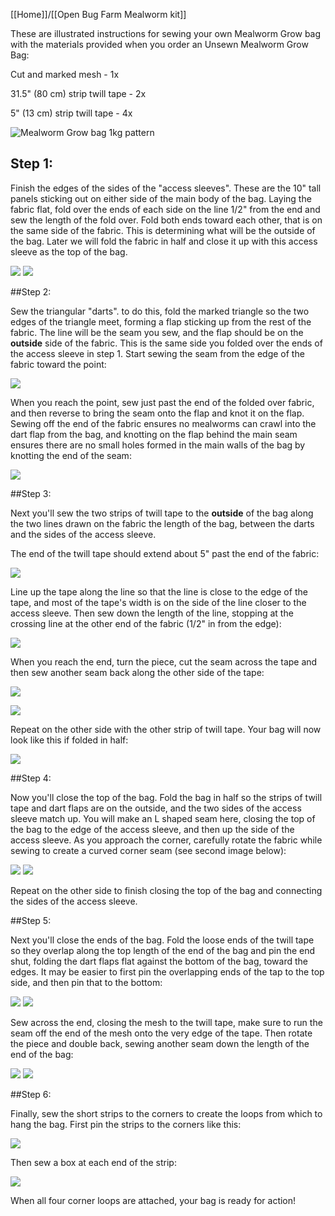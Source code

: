 [[Home]]/[[Open Bug Farm Mealworm kit]]

These are illustrated instructions for sewing your own Mealworm Grow bag with the materials provided when you order an Unsewn Mealworm Grow Bag:

Cut and marked mesh - 1x

31.5" (80 cm) strip twill tape - 2x

5" (13 cm) strip twill tape - 4x



![Mealworm Grow bag 1kg pattern](http://artichokejalapenodesign.com/AJD-hosted-img/tinyfarms/bag-pattern.png)

## Step 1:

Finish the edges of the sides of the "access sleeves". These are the 10" tall panels sticking out on either side of the main body of the bag. Laying the fabric flat, fold over the ends of each side on the line 1/2" from the end and sew the length of the fold over. Fold both ends toward each other, that is on the same side of the fabric. This is determining what will be the outside of the bag. Later we will fold the fabric in half and close it up with this access sleeve as the top of the bag.

![](http://artichokejalapenodesign.com/AJD-hosted-img/tinyfarms/IMG_3339.jpg)
![](http://artichokejalapenodesign.com/AJD-hosted-img/tinyfarms/IMG_3340.jpg)

##Step 2:

Sew the triangular "darts". to do this, fold the marked triangle so the two edges of the triangle meet, forming a flap sticking up from the rest of the fabric. The line will be the seam you sew, and the flap should be on the **outside** side of the fabric. This is the same side you folded over the ends of the access sleeve in step 1. Start sewing the seam from the edge of the fabric toward the point:

![](http://artichokejalapenodesign.com/AJD-hosted-img/tinyfarms/IMG_3341.jpg)

When you reach the point, sew just past the end of the folded over fabric, and then reverse to bring the seam onto the flap and knot it on the flap. Sewing off the end of the fabric ensures no mealworms can crawl into the dart flap from the bag, and knotting on the flap behind the main seam ensures there are no small holes formed in the main walls of the bag by knotting the end of the seam:

![](http://artichokejalapenodesign.com/AJD-hosted-img/tinyfarms/IMG_3343.jpg)

##Step 3:

Next you'll sew the two strips of twill tape to the **outside** of the bag along the two lines drawn on the fabric the length of the bag, between the darts and the sides of the access sleeve. 

The end of the twill tape should extend about 5" past the end of the fabric:

![](http://artichokejalapenodesign.com/AJD-hosted-img/tinyfarms/IMG_3350.jpg)

Line up the tape along the line so that the line is close to the edge of the tape, and most of the tape's width is on the side of the line closer to the access sleeve. Then sew down the length of the line, stopping at the crossing line at the other end of the fabric (1/2" in from the edge):

![](http://artichokejalapenodesign.com/AJD-hosted-img/tinyfarms/IMG_3347.JPG)

When you reach the end, turn the piece, cut the seam across the tape and then sew another seam back along the other side of the tape:

![](http://artichokejalapenodesign.com/AJD-hosted-img/tinyfarms/IMG_3348.JPG)

![](http://artichokejalapenodesign.com/AJD-hosted-img/tinyfarms/IMG_3349.jpg)

Repeat on the other side with the other strip of twill tape. Your bag will now look like this if folded in half:

![](http://artichokejalapenodesign.com/AJD-hosted-img/tinyfarms/IMG_3351.jpg)

##Step 4:

Now you'll close the top of the bag. Fold the bag in half so the strips of twill tape and dart flaps are on the outside, and the two sides of the access sleeve match up. You will make an L shaped seam here, closing the top of the bag to the edge of the access sleeve, and then up the side of the access sleeve. As you approach the corner, carefully rotate the fabric while sewing to create a curved corner seam (see second image below):

![](http://artichokejalapenodesign.com/AJD-hosted-img/tinyfarms/IMG_3352.jpg)
![](http://artichokejalapenodesign.com/AJD-hosted-img/tinyfarms/IMG_3353.jpg)

Repeat on the other side to finish closing the top of the bag and connecting the sides of the access sleeve.

##Step 5:

Next you'll close the ends of the bag. Fold the loose ends of the twill tape so they overlap along the top length of the end of the bag and pin the end shut, folding the dart flaps flat against the bottom of the bag, toward the edges. It may be easier to first pin the overlapping ends of the tap to the top side, and then pin that to the bottom:

![](http://artichokejalapenodesign.com/AJD-hosted-img/tinyfarms/IMG_3354.jpg)
![](http://artichokejalapenodesign.com/AJD-hosted-img/tinyfarms/IMG_3355.jpg)

Sew across the end, closing the mesh to the twill tape, make sure to run the seam off the end of the mesh onto the very edge of the tape. Then rotate the piece and double back, sewing another seam down the length of the end of the bag:

![](http://artichokejalapenodesign.com/AJD-hosted-img/tinyfarms/IMG_3358.JPG)
![](http://artichokejalapenodesign.com/AJD-hosted-img/tinyfarms/IMG_3356.jpg)

##Step 6:

Finally, sew the short strips to the corners to create the loops from which to hang the bag. First pin the strips to the corners like this:

![](http://artichokejalapenodesign.com/AJD-hosted-img/tinyfarms/IMG_3359.JPG)

Then sew a box at each end of the strip:

![](http://artichokejalapenodesign.com/AJD-hosted-img/tinyfarms/IMG_3361.jpg)

When all four corner loops are attached, your bag is ready for action!
